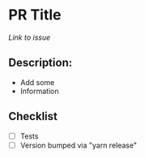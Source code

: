 # PR Title

_Link to issue_

## Description:

- Add some
- Information

## Checklist

- [ ] Tests
- [ ] Version bumped via "yarn release"
